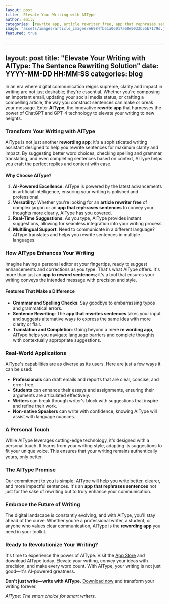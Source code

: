 ```yaml
---
layout: post
title:  Elevate Your Writing with AIType
author: emily
categories: [rewrite app, article rewriter free, app that rephrases sentences, rewording app, app to reword sentences, app that rewrites sentences, re wording app]
image: "assets/images/article_images/e6984fb61a06017a60e0033b55b7179d.jpg"
featured: true
---
```


---
layout: post
title: "Elevate Your Writing with AIType: The Sentence Rewriting Solution"
date: YYYY-MM-DD HH:MM:SS
categories: blog
---

In an era where digital communication reigns supreme, clarity and impact in writing are not just desirable; they're essential. Whether you're composing an important email, updating your social media status, or crafting a compelling article, the way you construct sentences can make or break your message. Enter **AIType**, the innovative **rewrite app** that harnesses the power of ChatGPT and GPT-4 technology to elevate your writing to new heights.

### Transform Your Writing with AIType

AIType is not just another **rewording app**; it's a sophisticated writing assistant designed to help you rewrite sentences for maximum clarity and impact. By suggesting better word choices, checking spelling and grammar, translating, and even completing sentences based on context, AIType helps you craft the perfect replies and content with ease.

#### Why Choose AIType?

1. **AI-Powered Excellence**: AIType is powered by the latest advancements in artificial intelligence, ensuring your writing is polished and professional.
2. **Versatility**: Whether you're looking for an **article rewriter free** of complex jargon or an **app that rephrases sentences** to convey your thoughts more clearly, AIType has you covered.
3. **Real-Time Suggestions**: As you type, AIType provides instant suggestions, allowing for seamless integration into your writing process.
4. **Multilingual Support**: Need to communicate in a different language? AIType translates and helps you rewrite sentences in multiple languages.

### How AIType Enhances Your Writing

Imagine having a personal editor at your fingertips, ready to suggest enhancements and corrections as you type. That's what AIType offers. It's more than just an **app to reword sentences**; it's a tool that ensures your writing conveys the intended message with precision and style.

#### Features That Make a Difference

- **Grammar and Spelling Checks**: Say goodbye to embarrassing typos and grammatical errors.
- **Sentence Rewriting**: The **app that rewrites sentences** takes your input and suggests alternative ways to express the same idea with more clarity or flair.
- **Translation and Completion**: Going beyond a mere **re wording app**, AIType helps you navigate language barriers and complete thoughts with contextually appropriate suggestions.

### Real-World Applications

AIType's capabilities are as diverse as its users. Here are just a few ways it can be used:

- **Professionals** can draft emails and reports that are clear, concise, and error-free.
- **Students** can enhance their essays and assignments, ensuring their arguments are articulated effectively.
- **Writers** can break through writer's block with suggestions that inspire and refine their work.
- **Non-native Speakers** can write with confidence, knowing AIType will assist with language nuances.

### A Personal Touch

While AIType leverages cutting-edge technology, it's designed with a personal touch. It learns from your writing style, adapting its suggestions to fit your unique voice. This ensures that your writing remains authentically yours, only better.

### The AIType Promise

Our commitment to you is simple: AIType will help you write better, clearer, and more impactful sentences. It's an **app that rephrases sentences** not just for the sake of rewriting but to truly enhance your communication.

### Embrace the Future of Writing

The digital landscape is constantly evolving, and with AIType, you'll stay ahead of the curve. Whether you're a professional writer, a student, or anyone who values clear communication, AIType is the **rewording app** you need in your toolkit.

### Ready to Revolutionize Your Writing?

It's time to experience the power of AIType. Visit the [App Store](https://apps.apple.com/us/app/aitype-grammar-check-keyboard/id6469163944) and download AIType today. Elevate your writing, convey your ideas with precision, and make every word count. With AIType, your writing is not just good—it's AI-powered greatness.

**Don't just write—write with AIType.** [Download now](https://apps.apple.com/us/app/aitype-grammar-check-keyboard/id6469163944) and transform your writing forever.

*AIType: The smart choice for smart writers.*